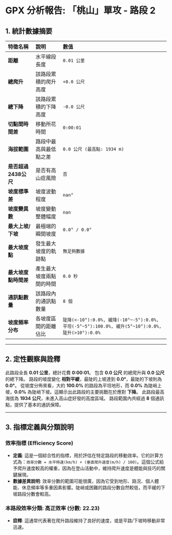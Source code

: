 
# GPX 分析報告: 「桃山」單攻 - 路段 2

## 1. 統計數據摘要

| 特徵名稱 | 說明 | 數值 |
| :--- | :--- | :--- |
| **距離** | 水平線段長度 | `0.01 公里` |
| **總爬升** | 該路段累積的爬升高度 | `+0.0 公尺` |
| **總下降** | 該路段累積的下降高度 | `-0.0 公尺` |
| **切點間時間差** | 移動所花時間 | `0:00:01` |
| **海拔範圍** | 路段中最高與最低點之差 | `0.0 公尺 (最高點: 1934 m)` |
| **是否超過2438公尺** | 是否有高山症風險 | `否` |
| **坡度標準差** | 坡度波動程度 | `nan°` |
| **坡度變異數** | 坡度變動整體幅度 | `nan` |
| **最大上坡/下坡** | 最極端的瞬間坡度 | `0.0° / 0.0°` |
| **最大坡度點** | 發生最大坡度的軌跡點 | `無足夠數據` |
| **最大坡度點時間差** | 產生最大坡度兩點間的時間 | `0.0 秒` |
| **通訊點數量** | 該路段內的通訊點數量 | `8 個` |
| **坡度頻率分布** | 各坡度區間的距離佔比 | `陡降(<-10°):0.0%, 緩降(-10°~-5°):0.0%, 平坦(-5°~5°):100.0%, 緩升(5°~10°):0.0%, 陡升(>10°):0.0%` |

---

## 2. 定性觀察與詮釋

此路段全長 **0.01 公里**，總計花費 **0:00:01**。 包含 **0.0 公尺** 的總爬升與 **0.0 公尺** 的總下降。
路段的坡度變化 **相對平緩**，最陡的上坡達到 **0.0°**，最陡的下坡則為 **0.0°**。
從坡度分佈來看，大約 **100.0%** 的路段為平坦地形，而 **0.0%** 為陡峭上坡，**0.0%** 為陡峭下坡。這顯示出此路段的主要挑戰在於應對 **下降**。
此路段最高海拔為 **1934 公尺**，未進入高山症好發的高度區域。
路段範圍內共經過 **8** 個通訊點，提供了基本的通訊保障。


---

## 3. 指標定義與分類說明

### 效率指標 (Efficiency Score)

- **定義**: 這是一個綜合性的指標，用於評估在特定路段的移動效率。它的計算方式為：`效率分數 = 水平時速(km/h) + (垂直爬升速度(m/h) / 100)`。這個公式給予爬升速度較高的權重，因為在登山活動中，維持爬升速度是體能與技巧的關鍵展現。
- **數據差異說明**: 效率分數的範圍可能很廣，因為它受到地形、路況、個人體能、休息頻率等多重因素影響。陡峭或困難的路段分數自然較低，而平緩的下坡路段分數會較高。

### 本路段效率分類: **高正效率** (分數: 22.23)

- **詮釋**: 這通常代表著在爬升路段維持了良好的速度，或是平路/下坡時移動非常迅速。

